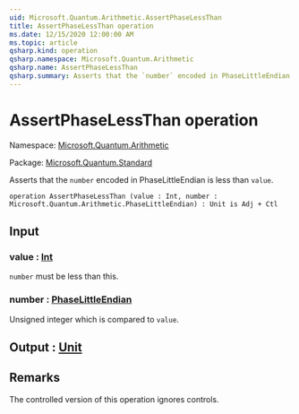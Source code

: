 ```yaml
---
uid: Microsoft.Quantum.Arithmetic.AssertPhaseLessThan
title: AssertPhaseLessThan operation
ms.date: 12/15/2020 12:00:00 AM
ms.topic: article
qsharp.kind: operation
qsharp.namespace: Microsoft.Quantum.Arithmetic
qsharp.name: AssertPhaseLessThan
qsharp.summary: Asserts that the `number` encoded in PhaseLittleEndian is less than `value`.
---
```


# AssertPhaseLessThan operation

Namespace: [Microsoft.Quantum.Arithmetic](xref:Microsoft.Quantum.Arithmetic)

Package: [Microsoft.Quantum.Standard](https://nuget.org/packages/Microsoft.Quantum.Standard)


Asserts that the `number` encoded in PhaseLittleEndian is less than `value`.

```qsharp
operation AssertPhaseLessThan (value : Int, number : Microsoft.Quantum.Arithmetic.PhaseLittleEndian) : Unit is Adj + Ctl
```


## Input

### value : [Int](xref:microsoft.quantum.lang-ref.int)

`number` must be less than this.


### number : [PhaseLittleEndian](xref:Microsoft.Quantum.Arithmetic.PhaseLittleEndian)

Unsigned integer which is compared to `value`.



## Output : [Unit](xref:microsoft.quantum.lang-ref.unit)



## Remarks

The controlled version of this operation ignores controls.
